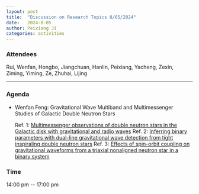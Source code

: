 ```yaml
---
layout: post
title:  "Discussion on Research Topics 8/05/2024"
date:   2024-8-05
author: Peixiang Ji
categories: activities
---
```


### Attendees

Rui, Wenfan, Hongbo, Jiangchuan, Hanlin, Peixiang, Yacheng, Zexin, Ziming, Yiming, Ze, Zhuhai, Lijing

---

### Agenda

- Wenfan Feng: Gravitational Wave Multiband and Multimessenger Studies of Galactic Double Neutron Stars
    
    Ref. 1: [Multimessenger observations of double neutron stars in the Galactic disk with gravitational and radio waves](https://journals.aps.org/prd/abstract/10.1103/PhysRevD.107.103035)
    Ref. 2: [Inferring binary parameters with dual-line gravitational wave detection from tight inspiraling double neutron stars](https://journals.aps.org/prd/abstract/10.1103/PhysRevD.109.043033)
    Ref. 3: [Effects of spin-orbit coupling on gravitational waveforms from a triaxial nonaligned neutron star in a binary system](https://journals.aps.org/prd/abstract/10.1103/PhysRevD.108.063035)

### Time

14:00 pm -- 17:00 pm
